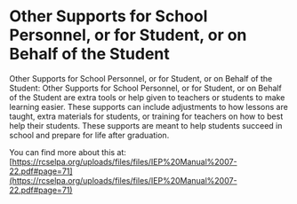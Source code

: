 # Other Supports for School Personnel, or for Student, or on Behalf of the Student
Other Supports for School Personnel, or for Student, or on Behalf of the Student: Other Supports for School Personnel, or for Student, or on Behalf of the Student are extra tools or help given to teachers or students to make learning easier. These supports can include adjustments to how lessons are taught, extra materials for students, or training for teachers on how to best help their students. These supports are meant to help students succeed in school and prepare for life after graduation.

You can find more about this at: [https://rcselpa.org/uploads/files/files/IEP%20Manual%2007-22.pdf#page=71](https://rcselpa.org/uploads/files/files/IEP%20Manual%2007-22.pdf#page=71)
